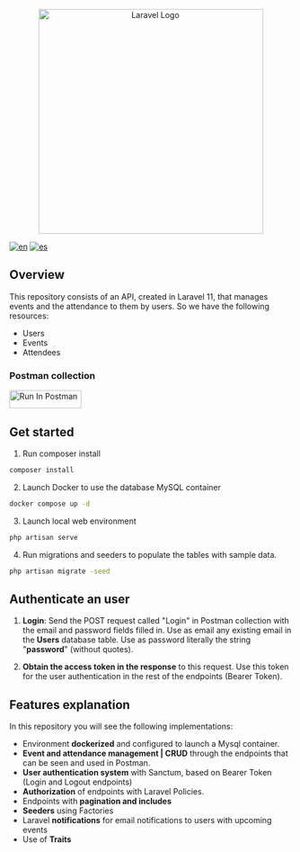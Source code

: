 <p align="center"><a href="https://laravel.com" target="_blank"><img src="https://raw.githubusercontent.com/laravel/art/master/logo-lockup/5%20SVG/2%20CMYK/1%20Full%20Color/laravel-logolockup-cmyk-red.svg" width="400" alt="Laravel Logo"></a></p>

[![en](https://img.shields.io/badge/lang-en-blue.svg)](https://github.com/pmdavid/api-event-management?tab=readme-ov-file)
[![es](https://img.shields.io/badge/lang-es-red.svg)](https://github.com/pmdavid/api-event-management/blob/main/README.es.md)

## Overview

This repository consists of an API, created in Laravel 11, that manages events and the attendance to them by users. So we have the following resources:

- Users
- Events
- Attendees

### Postman collection

[<img src="https://run.pstmn.io/button.svg" alt="Run In Postman" style="width: 128px; height: 32px;">](https://app.getpostman.com/run-collection/34091386-d0ad8730-9c55-4f9f-bf4b-8048df4d8e5d?action=collection%2Ffork&source=rip_markdown&collection-url=entityId%3D34091386-d0ad8730-9c55-4f9f-bf4b-8048df4d8e5d%26entityType%3Dcollection%26workspaceId%3Dca38931c-3f1f-4d1a-b0be-013ea7f02ea7)

## Get started

1. Run composer install

```bash
composer install
```
2. Launch Docker to use the database MySQL container

```bash
docker compose up -d
```

3. Launch local web environment

```bash
php artisan serve
```

4. Run migrations and seeders to populate the tables with sample data.


```bash
php artisan migrate -seed 
```

## Authenticate an user

1. **Login**: Send the POST request called "Login" in Postman collection with the email and password fields filled in.
Use as email any existing email in the **Users** database table. 
Use as password literally the string "**password**" (without quotes).

2. **Obtain the access token in the response** to this request. Use this token for the user authentication in the rest of the endpoints (Bearer Token).

## Features explanation

In this repository you will see the following implementations:

- Environment **dockerized** and configured to launch a Mysql container.
- **Event and attendance management | CRUD** through the endpoints that can be seen and used in Postman.
- **User authentication system** with Sanctum, based on Bearer Token (Login and Logout endpoints)
- **Authorization** of endpoints with Laravel Policies.
- Endpoints with **pagination and includes**
- **Seeders** using Factories
- Laravel **notifications** for email notifications to users with upcoming events
- Use of **Traits**


